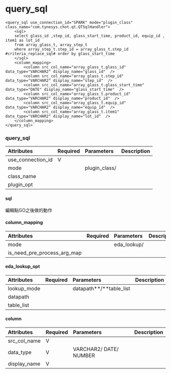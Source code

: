 # query\_sql

```markup
<query_sql use_connection_id="SPARK" mode="plugin_class" class_name="com.tynesys.chot.qt.QTSqlHandler">
    <sql>
    select glass_id ,step_id, glass_start_time, product_id, equip_id , item1 as lot_id 
    from array_glass_t, array_step_t 
    where array_step_t.step_id = array_glass_t.step_id #criteria_replace_sql# order by glass_start_time
    </sql>
    <column_mapping>
        <column src_col_name="array_glass_t.glass_id" data_type="VARCHAR2" display_name="glass_id"  />
        <column src_col_name="array_glass_t.step_id" data_type="VARCHAR2" display_name="step_id"  />
        <column src_col_name="array_glass_t.glass_start_time" data_type="DATE" display_name="glass_start_time"  />            
        <column src_col_name="array_glass_t.product_id" data_type="VARCHAR2" display_name="product_id"  />
        <column src_col_name="array_glass_t.equip_id" data_type="VARCHAR2" display_name="equip_id"  />
        <column src_col_name="array_glass_t.item1" data_type="VARCHAR2" display_name="lot_id"  />  
    </column_mapping>
</query_sql>
```

### query\_sql

| Attributes | Required | Parameters | Description |
| :--- | :--- | :--- | :--- |
| use\_connection\_id | V |  |  |
| mode |  | plugin\_class/  |  |
| class\_name |  |  |  |
| plugin\_opt |  |  |  |

#### sql

編輯點GO之後做的動作

#### column\_mapping

| Attributes | Required | Parameters | Description |
| :--- | :--- | :--- | :--- |
| mode |  | eda\_lookup/  |  |
| is\_need\_pre\_process\_arg\_map |  |  |  |

#### **eda\_lookup\_opt**

| Attributes | Required | Parameters | Description |
| :--- | :--- | :--- | :--- |
| lookup\_mode |  | datapath**/**table\_list |  |
| datapath |  |  |  |
| table\_list |  |  |  |

#### column

| Attributes | Required | Parameters | Description |
| :--- | :--- | :--- | :--- |
| src\_col\_name | V |  |  |
| data\_type | V | VARCHAR2/ DATE/ NUMBER |  |
| display\_name | V |  |  |



